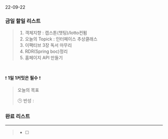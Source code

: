 22-09-22
### 금일 할일 리스트


>  1. 객체지향 : 캡스톤(챗팅)/lotto컨펌
>  2. 오늘의 Topick : 인터페이스 추상클래스
>  3. 이팩티브 3장 독서 마무리
>  4. RDR(Spring boc)정리
>  5. 홈페이지 API 만들기


<br/>

❗ **1일 1커밋은 필수** ❗

> 오늘의 목표
>
> 🕒 반성 :
>

### 완료 리스트

---
> - [ ]